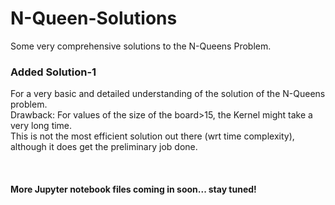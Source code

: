 # N-Queen-Solutions
Some very comprehensive solutions to the N-Queens Problem. 

### Added Solution-1 
For a very basic and detailed understanding of the solution of the N-Queens problem.  
Drawback: For values of the size of the board>15, the Kernel might take a very long time. </br>
This is not the most efficient solution out there (wrt time complexity), although it does get the preliminary job done.

</br>

#### More Jupyter notebook files coming in soon... stay tuned!
